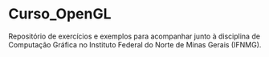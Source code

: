# Curso_OpenGL
 Repositório de exercícios e exemplos para acompanhar junto à disciplina de Computação Gráfica no Instituto Federal do Norte de Minas Gerais (IFNMG).
